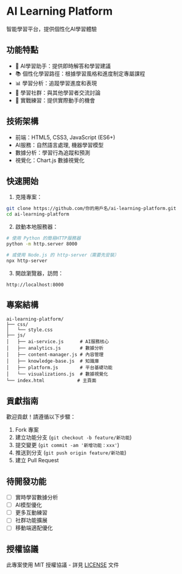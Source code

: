 # AI Learning Platform

智能學習平台，提供個性化AI學習體驗

## 功能特點

- 🤖 AI學習助手：提供即時解答和學習建議
- 📚 個性化學習路徑：根據學習風格和進度制定專屬課程
- 📊 學習分析：追蹤學習進度和表現
- 👥 學習社群：與其他學習者交流討論
- 🎯 實戰練習：提供實際動手的機會

## 技術架構

- 前端：HTML5, CSS3, JavaScript (ES6+)
- AI服務：自然語言處理, 機器學習模型
- 數據分析：學習行為追蹤和預測
- 視覺化：Chart.js 數據視覺化

## 快速開始

1. 克隆專案：
```bash
git clone https://github.com/你的用戶名/ai-learning-platform.git
cd ai-learning-platform
```

2. 啟動本地服務器：
```bash
# 使用 Python 的簡易HTTP服務器
python -m http.server 8000

# 或使用 Node.js 的 http-server（需要先安裝）
npx http-server
```

3. 開啟瀏覽器，訪問：
```
http://localhost:8000
```

## 專案結構

```
ai-learning-platform/
├── css/
│   └── style.css
├── js/
│   ├── ai-service.js      # AI服務核心
│   ├── analytics.js       # 數據分析
│   ├── content-manager.js # 內容管理
│   ├── knowledge-base.js  # 知識庫
│   ├── platform.js        # 平台基礎功能
│   └── visualizations.js  # 數據視覺化
└── index.html            # 主頁面
```

## 貢獻指南

歡迎貢獻！請遵循以下步驟：

1. Fork 專案
2. 建立功能分支 (`git checkout -b feature/新功能`)
3. 提交變更 (`git commit -am '新增功能：xxx'`)
4. 推送到分支 (`git push origin feature/新功能`)
5. 建立 Pull Request

## 待開發功能

- [ ] 實時學習數據分析
- [ ] AI模型優化
- [ ] 更多互動練習
- [ ] 社群功能擴展
- [ ] 移動端適配優化

## 授權協議

此專案使用 MIT 授權協議 - 詳見 [LICENSE](LICENSE) 文件